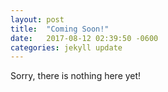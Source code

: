 ```yaml
---
layout: post
title:  "Coming Soon!"
date:   2017-08-12 02:39:50 -0600
categories: jekyll update
---
```

Sorry, there is nothing here yet!

